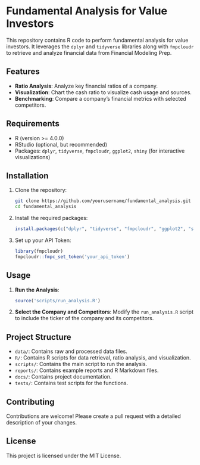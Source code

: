 # Fundamental Analysis for Value Investors

This repository contains R code to perform fundamental analysis for value investors. It leverages the `dplyr` and `tidyverse` libraries along with `fmpcloudr` to retrieve and analyze financial data from Financial Modeling Prep.

## Features

- **Ratio Analysis**: Analyze key financial ratios of a company.
- **Visualization**: Chart the cash ratio to visualize cash usage and sources.
- **Benchmarking**: Compare a company’s financial metrics with selected competitors.

## Requirements

- R (version >= 4.0.0)
- RStudio (optional, but recommended)
- Packages: `dplyr`, `tidyverse`, `fmpcloudr`, `ggplot2`, `shiny` (for interactive visualizations)

## Installation

1. Clone the repository:
    ```bash
    git clone https://github.com/yourusername/fundamental_analysis.git
    cd fundamental_analysis
    ```

2. Install the required packages:
    ```R
    install.packages(c("dplyr", "tidyverse", "fmpcloudr", "ggplot2", "shiny"))
    ```

3. Set up your API Token:
    ```R
    library(fmpcloudr)
    fmpcloudr::fmpc_set_token('your_api_token')
    ```

## Usage

1. **Run the Analysis**:
    ```R
    source('scripts/run_analysis.R')
    ```

2. **Select the Company and Competitors**:
    Modify the `run_analysis.R` script to include the ticker of the company and its competitors.

## Project Structure

- `data/`: Contains raw and processed data files.
- `R/`: Contains R scripts for data retrieval, ratio analysis, and visualization.
- `scripts/`: Contains the main script to run the analysis.
- `reports/`: Contains example reports and R Markdown files.
- `docs/`: Contains project documentation.
- `tests/`: Contains test scripts for the functions.

## Contributing

Contributions are welcome! Please create a pull request with a detailed description of your changes.

## License

This project is licensed under the MIT License.
